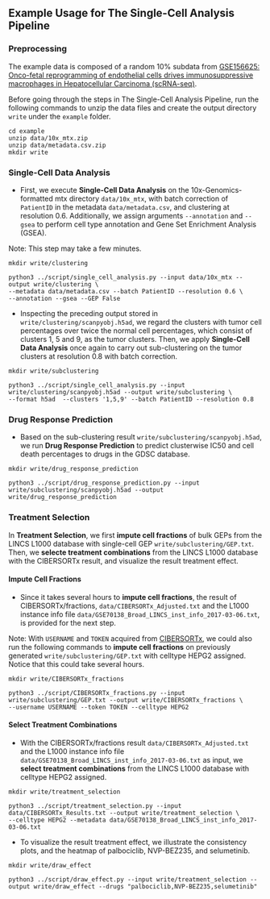 ## Example Usage for The Single-Cell Analysis Pipeline

### Preprocessing

The example data is composed of a random 10% subdata from [GSE156625: Onco-fetal reprogramming of endothelial cells drives immunosuppressive macrophages in Hepatocellular Carcinoma (scRNA-seq)](https://www.ncbi.nlm.nih.gov/geo/query/acc.cgi?acc=GSE156625).

Before going through the steps in The Single-Cell Analysis Pipeline, run the following commands to unzip the data files and create the output directory `write` under the `example` folder. 

```
cd example
unzip data/10x_mtx.zip
unzip data/metadata.csv.zip
mkdir write
```


### Single-Cell Data Analysis

- First, we execute **Single-Cell Data Analysis** on the 10x-Genomics-formatted mtx directory `data/10x_mtx`, with batch correction of `PatientID` in the metadata `data/metadata.csv`, and clustering at resolution 0.6. Additionally, we assign arguments `--annotation` and `--gsea` to perform cell type annotation and Gene Set Enrichment Analysis (GSEA).

Note: This step may take a few minutes.

```
mkdir write/clustering

python3 ../script/single_cell_analysis.py --input data/10x_mtx --output write/clustering \
--metadata data/metadata.csv --batch PatientID --resolution 0.6 \
--annotation --gsea --GEP False
```

- Inspecting the preceding output stored in `write/clustering/scanpyobj.h5ad`, we regard the clusters with tumor cell percentages over twice the normal cell percentages, which consist of clusters 1, 5 and 9, as the tumor clusters. Then, we apply **Single-Cell Data Analysis** once again to carry out sub-clustering on the tumor clusters at resolution 0.8 with batch correction.

```
mkdir write/subclustering

python3 ../script/single_cell_analysis.py --input write/clustering/scanpyobj.h5ad --output write/subclustering \
--format h5ad  --clusters '1,5,9' --batch PatientID --resolution 0.8
```

### Drug Response Prediction

- Based on the sub-clustering result `write/subclustering/scanpyobj.h5ad`, we run **Drug Response Prediction** to predict clusterwise IC50 and cell death percentages to drugs in the GDSC database.

```
mkdir write/drug_response_prediction

python3 ../script/drug_response_prediction.py --input write/subclustering/scanpyobj.h5ad --output write/drug_response_prediction
```


### Treatment Selection

In **Treatment Selection**, we first **impute cell fractions** of bulk GEPs from the LINCS L1000 database with single-cell GEP `write/subclustering/GEP.txt`. Then, we **selecte treatment combinations** from the LINCS L1000 database with the CIBERSORTx result, and visualize the result treatment effect.


#### Impute Cell Fractions

- Since it takes several hours to **impute cell fractions**, the result of CIBERSORTx/fractions, `data/CIBERSORTx_Adjusted.txt` and the L1000 instance info file `data/GSE70138_Broad_LINCS_inst_info_2017-03-06.txt`, is provided for the next step.

Note: With `USERNAME` and `TOKEN` acquired from [CIBERSORTx](https://cibersortx.stanford.edu), we could also run the following commands to **impute cell fractions** on previously generated `write/subclustering/GEP.txt` with celltype HEPG2 assigned. Notice that this could take several hours.

```
mkdir write/CIBERSORTx_fractions

python3 ../script/CIBERSORTx_fractions.py --input write/subclustering/GEP.txt --output write/CIBERSORTx_fractions \
--username USERNAME --token TOKEN --celltype HEPG2
```

#### Select Treatment Combinations

- With the CIBERSORTx/fractions result `data/CIBERSORTx_Adjusted.txt` and the L1000 instance info file `data/GSE70138_Broad_LINCS_inst_info_2017-03-06.txt` as input, we **select treatment combinations** from the LINCS L1000 database with celltype HEPG2 assigned.

```
mkdir write/treatment_selection

python3 ../script/treatment_selection.py --input data/CIBERSORTx_Results.txt --output write/treatment_selection \
--celltype HEPG2 --metadata data/GSE70138_Broad_LINCS_inst_info_2017-03-06.txt
```

- To visualize the result treatment effect, we illustrate the consistency plots, and the heatmap of palbociclib, NVP-BEZ235, and selumetinib.

```
mkdir write/draw_effect

python3 ../script/draw_effect.py --input write/treatment_selection --output write/draw_effect --drugs "palbociclib,NVP-BEZ235,selumetinib"
```

